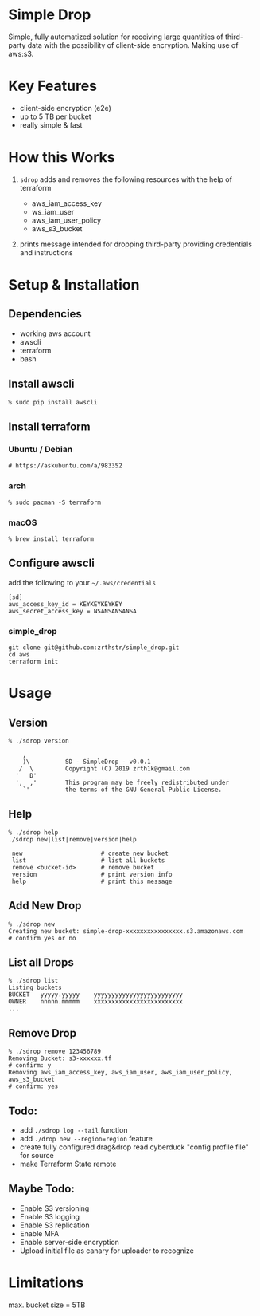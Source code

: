 
# Simple Drop
Simple, fully automatized solution for receiving large quantities of third-party data with the possibility of client-side encryption. Making use of aws:s3.

# Key Features
* client-side encryption (e2e)
* up to 5 TB per bucket
* really simple & fast

# How this Works
1. `sdrop` adds and removes the following resources with the help of terraform

   * aws_iam_access_key
   * ws_iam_user
   * aws_iam_user_policy
   * aws_s3_bucket
2. prints message intended for dropping third-party providing credentials and instructions
 

# Setup & Installation
## Dependencies
* working aws account
* awscli
* terraform
* bash

## Install awscli
`% sudo pip install awscli`

## Install terraform
### Ubuntu / Debian 
`# https://askubuntu.com/a/983352 `

### arch
`% sudo pacman -S terraform`

### macOS
`% brew install terraform`

## Configure awscli
add the following to your `~/.aws/credentials`
```
[sd]
aws_access_key_id = KEYKEYKEYKEY
aws_secret_access_key = NSANSANSANSA
```

### simple_drop
```
git clone git@github.com:zrthstr/simple_drop.git
cd aws
terraform init
```

# Usage
## Version
```
% ./sdrop version

    ,
    )\          SD - SimpleDrop - v0.0.1
   /  \         Copyright (C) 2019 zrth1k@gmail.com
  '   D'
  ',  ,'        This program may be freely redistributed under
    `'          the terms of the GNU General Public License.
```

## Help
```
% ./sdrop help 
./sdrop new|list|remove|version|help

 new                      # create new bucket
 list                     # list all buckets
 remove <bucket-id>       # remove bucket 
 version                  # print version info
 help                     # print this message
```
## Add New Drop
```
% ./sdrop new
Creating new bucket: simple-drop-xxxxxxxxxxxxxxxx.s3.amazonaws.com
# confirm yes or no
```
## List all Drops
```
% ./sdrop list 
Listing buckets
BUCKET   yyyyy.yyyyy    yyyyyyyyyyyyyyyyyyyyyyyyy
OWNER	 nnnnn.mmmmm	xxxxxxxxxxxxxxxxxxxxxxxxx
...
```
## Remove Drop
```
% ./sdrop remove 123456789
Removing Bucket: s3-xxxxxx.tf
# confirm: y
Removing aws_iam_access_key, aws_iam_user, aws_iam_user_policy, aws_s3_bucket
# confirm: yes
```

## Todo:
* add `./sdrop log --tail` function
* add `./drop new --region=region` feature
* create fully configured drag&drop read cyberduck "config profile file" for source
* make Terraform State remote

## Maybe Todo:
* Enable S3 versioning
* Enable S3 logging
* Enable S3 replication
* Enable MFA
* Enable server-side encryption
* Upload initial file as canary for uploader to recognize

# Limitations
max. bucket size = 5TB

